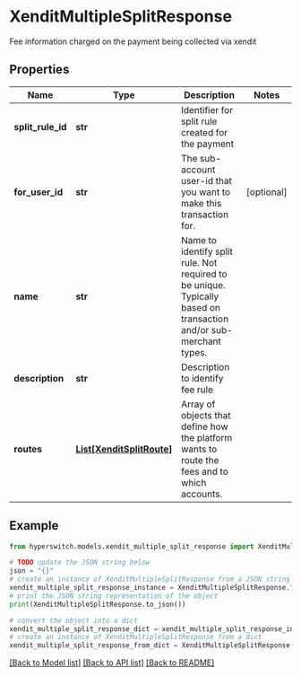 # XenditMultipleSplitResponse

Fee information charged on the payment being collected via xendit

## Properties

Name | Type | Description | Notes
------------ | ------------- | ------------- | -------------
**split_rule_id** | **str** | Identifier for split rule created for the payment | 
**for_user_id** | **str** | The sub-account user-id that you want to make this transaction for. | [optional] 
**name** | **str** | Name to identify split rule. Not required to be unique. Typically based on transaction and/or sub-merchant types. | 
**description** | **str** | Description to identify fee rule | 
**routes** | [**List[XenditSplitRoute]**](XenditSplitRoute.md) | Array of objects that define how the platform wants to route the fees and to which accounts. | 

## Example

```python
from hyperswitch.models.xendit_multiple_split_response import XenditMultipleSplitResponse

# TODO update the JSON string below
json = "{}"
# create an instance of XenditMultipleSplitResponse from a JSON string
xendit_multiple_split_response_instance = XenditMultipleSplitResponse.from_json(json)
# print the JSON string representation of the object
print(XenditMultipleSplitResponse.to_json())

# convert the object into a dict
xendit_multiple_split_response_dict = xendit_multiple_split_response_instance.to_dict()
# create an instance of XenditMultipleSplitResponse from a dict
xendit_multiple_split_response_from_dict = XenditMultipleSplitResponse.from_dict(xendit_multiple_split_response_dict)
```
[[Back to Model list]](../README.md#documentation-for-models) [[Back to API list]](../README.md#documentation-for-api-endpoints) [[Back to README]](../README.md)


